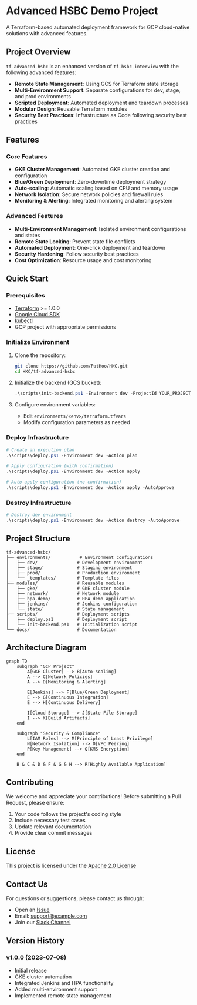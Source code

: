 # Advanced HSBC Demo Project

A Terraform-based automated deployment framework for GCP cloud-native solutions with advanced features.

## Project Overview

`tf-advanced-hsbc` is an enhanced version of `tf-hsbc-interview` with the following advanced features:

- **Remote State Management**: Using GCS for Terraform state storage
- **Multi-Environment Support**: Separate configurations for dev, stage, and prod environments
- **Scripted Deployment**: Automated deployment and teardown processes
- **Modular Design**: Reusable Terraform modules
- **Security Best Practices**: Infrastructure as Code following security best practices

## Features

### Core Features

- **GKE Cluster Management**: Automated GKE cluster creation and configuration
- **Blue/Green Deployment**: Zero-downtime deployment strategy
- **Auto-scaling**: Automatic scaling based on CPU and memory usage
- **Network Isolation**: Secure network policies and firewall rules
- **Monitoring & Alerting**: Integrated monitoring and alerting system

### Advanced Features

- **Multi-Environment Management**: Isolated environment configurations and states
- **Remote State Locking**: Prevent state file conflicts
- **Automated Deployment**: One-click deployment and teardown
- **Security Hardening**: Follow security best practices
- **Cost Optimization**: Resource usage and cost monitoring

## Quick Start

### Prerequisites

- [Terraform](https://www.terraform.io/downloads.html) >= 1.0.0
- [Google Cloud SDK](https://cloud.google.com/sdk/docs/install)
- [kubectl](https://kubernetes.io/docs/tasks/tools/)
- GCP project with appropriate permissions

### Initialize Environment

1. Clone the repository:
   ```bash
   git clone https://github.com/PatHoo/HKC.git
   cd HKC/tf-advanced-hsbc
   ```

2. Initialize the backend (GCS bucket):
   ```powershell
   .\scripts\init-backend.ps1 -Environment dev -ProjectId YOUR_PROJECT_ID
   ```

3. Configure environment variables:
   - Edit `environments/<env>/terraform.tfvars`
   - Modify configuration parameters as needed

### Deploy Infrastructure

```powershell
# Create an execution plan
.\scripts\deploy.ps1 -Environment dev -Action plan

# Apply configuration (with confirmation)
.\scripts\deploy.ps1 -Environment dev -Action apply

# Auto-apply configuration (no confirmation)
.\scripts\deploy.ps1 -Environment dev -Action apply -AutoApprove
```

### Destroy Infrastructure

```powershell
# Destroy dev environment
.\scripts\deploy.ps1 -Environment dev -Action destroy -AutoApprove
```

## Project Structure

```
tf-advanced-hsbc/
├── environments/           # Environment configurations
│   ├── dev/               # Development environment
│   ├── stage/             # Staging environment
│   ├── prod/              # Production environment
│   └── _templates/        # Template files
├── modules/               # Reusable modules
│   ├── gke/               # GKE cluster module
│   ├── network/           # Network module
│   ├── hpa-demo/          # HPA demo application
│   ├── jenkins/           # Jenkins configuration
│   └── state/             # State management
├── scripts/               # Deployment scripts
│   ├── deploy.ps1         # Deployment script
│   └── init-backend.ps1   # Initialization script
└── docs/                  # Documentation
```

## Architecture Diagram

```mermaid
graph TD
    subgraph "GCP Project"
        A[GKE Cluster] --> B[Auto-scaling]
        A --> C[Network Policies]
        A --> D[Monitoring & Alerting]
        
        E[Jenkins] --> F[Blue/Green Deployment]
        E --> G[Continuous Integration]
        E --> H[Continuous Delivery]
        
        I[Cloud Storage] --> J[State File Storage]
        I --> K[Build Artifacts]
    end
    
    subgraph "Security & Compliance"
        L[IAM Roles] --> M[Principle of Least Privilege]
        N[Network Isolation] --> O[VPC Peering]
        P[Key Management] --> Q[KMS Encryption]
    end
    
    B & C & D & F & G & H --> R[Highly Available Application]
```

## Contributing

We welcome and appreciate your contributions! Before submitting a Pull Request, please ensure:

1. Your code follows the project's coding style
2. Include necessary test cases
3. Update relevant documentation
4. Provide clear commit messages

## License

This project is licensed under the [Apache 2.0 License](LICENSE)

## Contact Us

For questions or suggestions, please contact us through:

- Open an [Issue](https://github.com/PatHoo/HKC/issues)
- Email: support@example.com
- Join our [Slack Channel](#)

## Version History

### v1.0.0 (2023-07-08)

- Initial release
- GKE cluster automation
- Integrated Jenkins and HPA functionality
- Added multi-environment support
- Implemented remote state management
